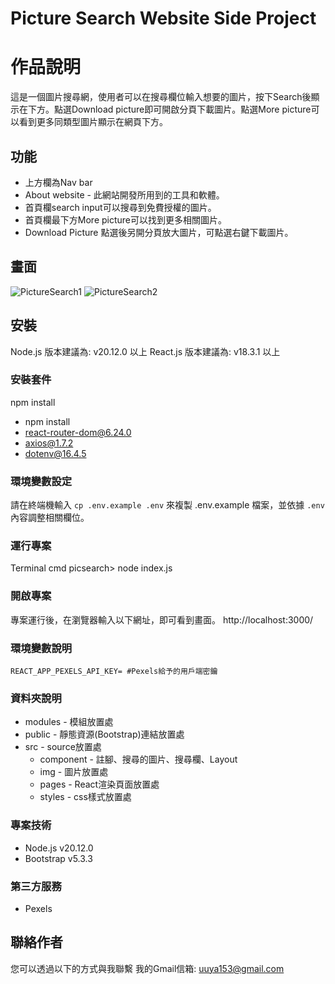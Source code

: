 # Picture Search Website Side Project

# 作品說明
這是一個圖片搜尋網，使用者可以在搜尋欄位輸入想要的圖片，按下Search後顯示在下方。點選Download picture即可開啟分頁下載圖片。點選More picture可以看到更多同類型圖片顯示在網頁下方。

## 功能
* 上方欄為Nav bar
* About website - 此網站開發所用到的工具和軟體。
* 首頁欄search input可以搜尋到免費授權的圖片。
* 首頁欄最下方More picture可以找到更多相關圖片。
* Download Picture 點選後另開分頁放大圖片，可點選右鍵下載圖片。

## 畫面
![PictureSearch1](https://i.ibb.co/9pX7bRw/Picture-Search4.png)
![PictureSearch2](https://i.ibb.co/dWM2T8L/Picture-Search5.png)

## 安裝
Node.js 版本建議為: v20.12.0 以上
React.js 版本建議為: v18.3.1 以上

### 安裝套件
npm install
- npm install
- react-router-dom@6.24.0
- axios@1.7.2
- dotenv@16.4.5

### 環境變數設定
請在終端機輸入 `cp .env.example .env` 來複製 .env.example 檔案，並依據 `.env` 內容調整相關欄位。

### 運行專案
Terminal cmd picsearch> node index.js

### 開啟專案
專案運行後，在瀏覽器輸入以下網址，即可看到畫面。
http://localhost:3000/

### 環境變數說明

```env
REACT_APP_PEXELS_API_KEY= #Pexels給予的用戶端密鑰
```

### 資料夾說明
- modules - 模組放置處
- public - 靜態資源(Bootstrap)連結放置處
- src - source放置處
  - component - 註腳、搜尋的圖片、搜尋欄、Layout
  - img - 圖片放置處
  - pages - React渲染頁面放置處
  - styles - css樣式放置處

### 專案技術
- Node.js v20.12.0
- Bootstrap v5.3.3

### 第三方服務
 - Pexels

## 聯絡作者
您可以透過以下的方式與我聯繫
我的Gmail信箱: uuya153@gmail.com
